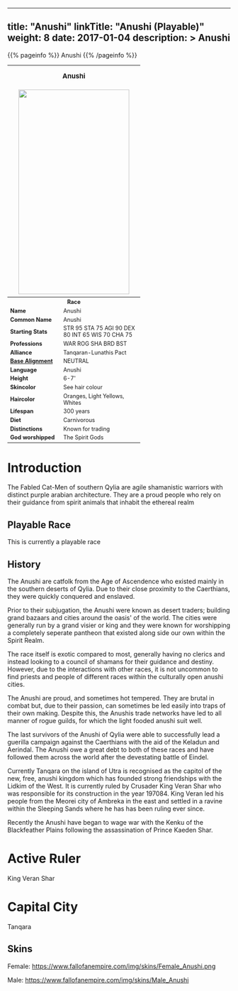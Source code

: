 
---
title: "Anushi"
linkTitle: "Anushi (Playable)"
weight: 8
date: 2017-01-04
description: >
 Anushi
---

{{% pageinfo %}}
Anushi
{{% /pageinfo %}}

<table class="infobox" style="font-size:89%; width:300px;">
<tbody>
<tr><th colspan="2" class="color1" style="font-size:120%; padding:1em;">Anushi</th></tr>
<tr style="text-align:center;"><td colspan="2" style="padding:0.5em;"><img src="https://www.fallofanempire.com/img/races/anushi.png" width="250" height="461"></td></tr>
<tr><th colspan="2" class="color1">Race</th></tr>
<tr><td style="width:40%;"> <b>Name</b></td><td style="width:60%;">Anushi</td></tr>
<tr><td> <b>Common Name</b></td><td>Anushi</td></tr>
<tr><td> <b>Starting Stats</b></td><td>STR 95 STA 75 AGI 90 DEX 80 INT 65 WIS 70 CHA 75</td></tr>
<tr><td> <b>Professions</b></td><td>WAR ROG SHA BRD BST</td></tr>
<tr><td> <b>Alliance</b></td><td>Tanqaran-Lunathis Pact</td></tr>
<tr><td> <b><a href="/wiki/Base_Alignment" title="Base Alignment">Base Alignment</a></b></td><td>NEUTRAL</td></tr>
<tr><td> <b>Language</b></td><td>Anushi</td></tr>
<tr><td> <b>Height</b></td><td>6-7'</td></tr>
<tr><td> <b>Skincolor</b></td><td>See hair colour</td></tr>
<tr><td> <b>Haircolor</b></td><td>Oranges, Light Yellows, Whites</td></tr>
<tr><td> <b>Lifespan</b></td><td>300 years</td></tr>
<tr><td> <b>Diet</b></td><td>Carnivorous</td></tr>
<tr><td> <b>Distinctions</b></td><td>Known for trading</td></tr>
<tr><td> <b>God worshipped</b></td><td>The Spirit Gods</td></tr>
</tbody>
</table>

# Introduction

The Fabled Cat-Men of southern Qylia are agile shamanistic warriors with distinct purple arabian architecture. They are a proud people who rely on their guidance from spirit animals that inhabit the ethereal realm

## Playable Race

This is currently a playable race

## History

The Anushi are catfolk from the Age of Ascendence who existed mainly in the southern deserts of Qylia. Due to their close proximity to the Caerthians, they were quickly conquered and enslaved.

Prior to their subjugation, the Anushi were known as desert traders; building grand bazaars and cities around the oasis' of the world. The cities were generally run by a grand visier or king and they were known for worshipping a completely seperate pantheon that existed along side our own within the Spirit Realm.

The race itself is exotic compared to most, generally having no clerics and instead looking to a council of shamans for their guidance and destiny. However, due to the interactions with other races, it is not uncommon to find priests and people of different races within the culturally open anushi cities.

The Anushi are proud, and sometimes hot tempered. They are brutal in combat but, due to their passion, can sometimes be led easily into traps of their own making. Despite this, the Anushis trade networks have led to all manner of rogue guilds, for which the light fooded anushi suit well.

The last survivors of the Anushi of Qylia were able to successfully lead a guerilla campaign against the Caerthians with the aid of the Keladun and Aerindal. The Anushi owe a great debt to both of these races and have followed them across the world after the devestating battle of Eindel.

Currently Tanqara on the island of Utra is recognised as the capitol of the new, free, anushi kingdom which has founded strong friendships with the Lidkim of the West. It is currently ruled by Crusader King Veran Shar who was responsible for its construction in the year 197084. King Veran led his people from the Meorei city of Ambreka in the east and settled in a ravine within the Sleeping Sands where he has has been ruling ever since.

Recently the Anushi have began to wage war with the Kenku of the Blackfeather Plains following the assassination of Prince Kaeden Shar.

# Active Ruler

King Veran Shar 

# Capital City

Tanqara

## Skins

Female: https://www.fallofanempire.com/img/skins/Female_Anushi.png

Male: https://www.fallofanempire.com/img/skins/Male_Anushi

